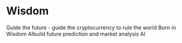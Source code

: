 # Wisdom
Guide the future - guide the cryptocurrency to rule the world  Born in Wisdom AIbuild future prediction and market analysis AI
